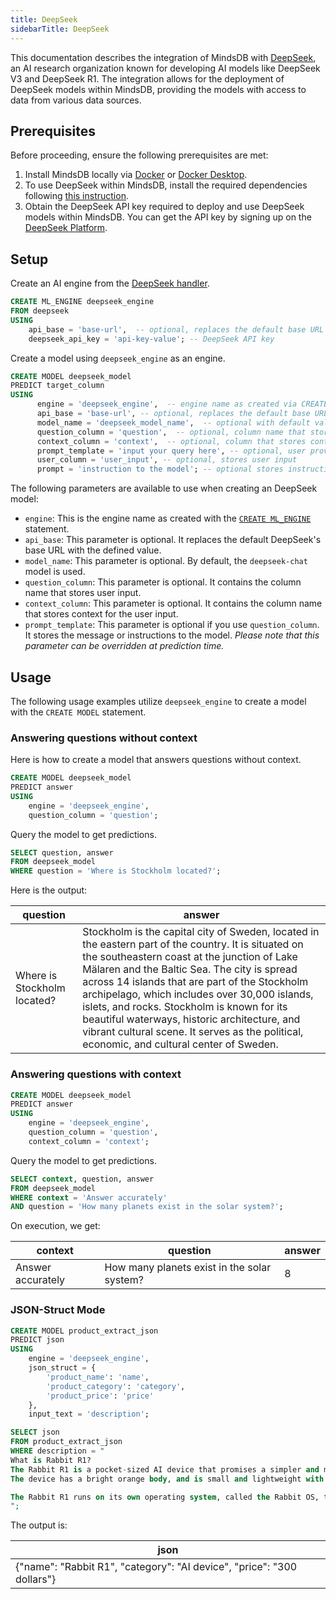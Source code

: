 ```yaml
---
title: DeepSeek
sidebarTitle: DeepSeek
---
```


This documentation describes the integration of MindsDB with [DeepSeek](https://www.deepseek.com/), an AI research organization known for developing AI models like DeepSeek V3 and DeepSeek R1.
The integration allows for the deployment of DeepSeek models within MindsDB, providing the models with access to data from various data sources.

## Prerequisites

Before proceeding, ensure the following prerequisites are met:

1. Install MindsDB locally via [Docker](https://docs.mindsdb.com/setup/self-hosted/docker) or [Docker Desktop](https://docs.mindsdb.com/setup/self-hosted/docker-desktop).
2. To use DeepSeek within MindsDB, install the required dependencies following [this instruction](https://docs.mindsdb.com/setup/self-hosted/docker#install-dependencies).
3. Obtain the DeepSeek API key required to deploy and use DeepSeek models within MindsDB. You can get the API key by signing up on the [DeepSeek Platform](https://platform.deepseek.com/api_keys).

## Setup

Create an AI engine from the [DeepSeek handler](https://github.com/mindsdb/mindsdb/tree/main/mindsdb/integrations/handlers/deepseek_handler).

```sql
CREATE ML_ENGINE deepseek_engine
FROM deepseek
USING
    api_base = 'base-url',  -- optional, replaces the default base URL
    deepseek_api_key = 'api-key-value'; -- DeepSeek API key
```

Create a model using `deepseek_engine` as an engine.

```sql
CREATE MODEL deepseek_model
PREDICT target_column
USING
      engine = 'deepseek_engine',  -- engine name as created via CREATE ML_ENGINE
      api_base = 'base-url', -- optional, replaces the default base URL
      model_name = 'deepseek_model_name',  -- optional with default value of `deepseek-chat`
      question_column = 'question',  -- optional, column name that stores user input
      context_column = 'context',  -- optional, column that stores context of the user input
      prompt_template = 'input your query here', -- optional, user provides instructions to the model here
      user_column = 'user_input', -- optional, stores user input
      prompt = 'instruction to the model'; -- optional stores instruction to the model

```

The following parameters are available to use when creating an DeepSeek model:

* `engine`: This is the engine name as created with the [`CREATE ML_ENGINE`](https://docs.mindsdb.com/mindsdb_sql/sql/create/ml-engine) statement.
* `api_base`: This parameter is optional. It replaces the default DeepSeek's base URL with the defined value.
* `model_name`: This parameter is optional. By default, the `deepseek-chat` model is used.
* `question_column`: This parameter is optional. It contains the column name that stores user input.
* `context_column`: This parameter is optional. It contains the column name that stores context for the user input.
* `prompt_template`: This parameter is optional if you use `question_column`. It stores the message or instructions to the model. *Please note that this parameter can be overridden at prediction time.*

## Usage

The following usage examples utilize `deepseek_engine` to create a model with the `CREATE MODEL` statement.

### Answering questions without context

Here is how to create a model that answers questions without context.

```sql
CREATE MODEL deepseek_model
PREDICT answer
USING
    engine = 'deepseek_engine',
    question_column = 'question';
```

Query the model to get predictions.

```sql
SELECT question, answer
FROM deepseek_model
WHERE question = 'Where is Stockholm located?';
```

Here is the output:

| question | answer |
| -------- | ------ |
| Where is Stockholm located? | Stockholm is the capital city of Sweden, located in the eastern part of the country. It is situated on the southeastern coast at the junction of Lake Mälaren and the Baltic Sea. The city is spread across 14 islands that are part of the Stockholm archipelago, which includes over 30,000 islands, islets, and rocks. Stockholm is known for its beautiful waterways, historic architecture, and vibrant cultural scene. It serves as the political, economic, and cultural center of Sweden. |

### Answering questions with context

```sql
CREATE MODEL deepseek_model
PREDICT answer
USING
    engine = 'deepseek_engine',
    question_column = 'question',
    context_column = 'context';
```

Query the model to get predictions.

```sql
SELECT context, question, answer
FROM deepseek_model
WHERE context = 'Answer accurately'
AND question = 'How many planets exist in the solar system?';
```

On execution, we get:

| context | question | answer |
| ------- | -------- | ------ |
| Answer accurately | How many planets exist in the solar system? | 8 |

### JSON-Struct Mode

```sql
CREATE MODEL product_extract_json
PREDICT json
USING
    engine = 'deepseek_engine',
    json_struct = {
        'product_name': 'name',
        'product_category': 'category',
        'product_price': 'price'
    },
    input_text = 'description';
```

```sql
SELECT json
FROM product_extract_json
WHERE description = "
What is Rabbit R1?
The Rabbit R1 is a pocket-sized AI device that promises a simpler and more intuitive way to interact with technology. Instead of being app-driven, the device relies on an AI model called LAMB (large action model) to understand your instructions and complete tasks autonomously.
The device has a bright orange body, and is small and lightweight with a touchscreen, scroll wheel, and a talk button. There is also a rotating camera that functions as eyes of the device. IT provides all of this just for 300 dollars.

The Rabbit R1 runs on its own operating system, called the Rabbit OS, that eliminates the need for app stores and downloads, requiring only natural language voice input to navigate. The initial version supports integration with the likes of Uber, Spotify, and Amazon, with the AI able to train and learn using other apps in the future.
";
```

The output is:


| json |
| ---- |
| {"name": "Rabbit R1", "category": "AI device", "price": "300 dollars"} |